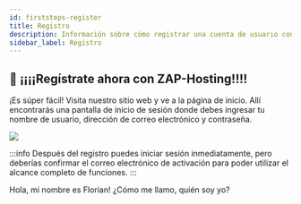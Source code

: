 ```yaml
---
id: firststeps-register
title: Registro
description: Información sobre cómo registrar una cuenta de usuario con ZAP-Hosting - Documentación de ZAP-Hosting.com
sidebar_label: Registro
---
```


## 🔐 ¡¡¡¡Regístrate ahora con ZAP-Hosting!!!!
¡Es súper fácil! Visita nuestro sitio web y ve a la página de inicio. Allí encontrarás una pantalla de inicio de sesión donde debes ingresar tu nombre de usuario, dirección de correo electrónico y contraseña.

![](https://screensaver01.zap-hosting.com/index.php/s/bLBnpoAWESigiK7/preview)

:::info
Después del registro puedes iniciar sesión inmediatamente, pero deberías confirmar el correo electrónico de activación para poder utilizar el alcance completo de funciones.
:::

Hola, mi nombre es Florian! ¿Cómo me llamo, quién soy yo?